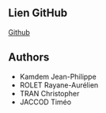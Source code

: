 
## Lien GitHub

[Github](https://github.com/jpkamdem/phuc-loc-pro/)


## Authors

- Kamdem Jean-Philippe
- ROLET Rayane-Aurélien
- TRAN Christopher
- JACCOD Timéo

